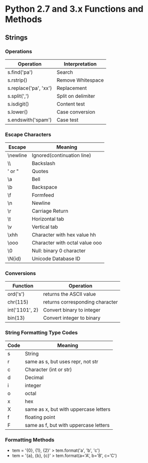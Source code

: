 # Python 2.7 and 3.x Functions and Methods
## Strings
### Operations
Operation | Interpretation
--- | ---
s.find('pa') | Search
s.rstrip() | Remove Whitespace
s.replace('pa', 'xx') | Replacement
s.split(',') | Split on delimiter
s.isdigit() | Content test
s.lower() | Case conversion
s.endswith('spam') | Case test
### Escape Characters
Escape | Meaning
--- | ---
\newline | Ignored(continuation line)
\\\ | Backslash
\' or \" | Quotes
\a | Bell
\b | Backspace
\f | Formfeed
\n | Newline
\r | Carriage Return
\t | Horizontal tab
\v | Vertical tab
\xhh | Character with hex value hh
\ooo | Character with octal value ooo
\0 | Null: binary 0 character
\N{id} | Unicode Database ID
### Conversions
Function | Operation
--- | ---
ord('s') | returns the ASCII value
chr(115) | returns corresponding character
int('1101', 2) | Convert binary to integer
bin(13) | Convert integer to binary
### String Formatting Type Codes
Code | Meaning
--- | ---
s | String
r | same as s, but uses repr, not str
c | Character (int or str)
d | Decimal
i | integer
o | octal
x | hex
X | same as x, but with uppercase letters
f | floating point
F | same as f, but with uppercase letters
### Formatting Methods
* tem = '{0}, {1}, {2}' > tem.format('a', 'b', 'c')
* tem = '{a}, {b}, {c}' > tem.format(a='A', b='B', c='C')
